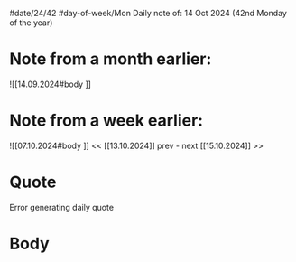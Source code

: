 
#date/24/42
#day-of-week/Mon
Daily note of: 14 Oct 2024 (42nd Monday of the year)

# Note from a month earlier:
![[14.09.2024#body ]]

# Note from a week earlier:
![[07.10.2024#body ]]
 << [[13.10.2024]] prev - next [[15.10.2024]] >>
# Quote

Error generating daily quote
# Body

